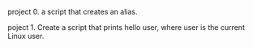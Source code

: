 project 0. a script that creates an alias.

poject 1. Create a script that prints hello user, where user is the current Linux user.

